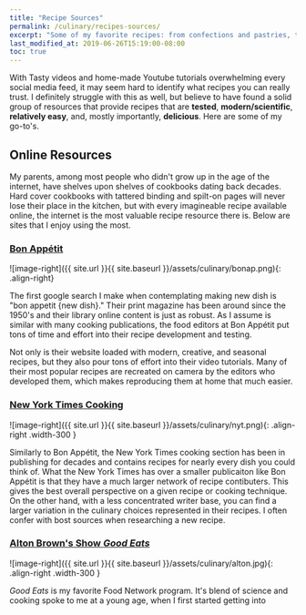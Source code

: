 ```yaml
---
title: "Recipe Sources"
permalink: /culinary/recipes-sources/
excerpt: "Some of my favorite recipes: from confections and pastries, to entrees and side dishes."
last_modified_at: 2019-06-26T15:19:00-08:00
toc: true
---
```

With Tasty videos and home-made Youtube tutorials overwhelming every social media feed, it may seem hard to identify what recipes you can really trust. I definitely struggle with this as well, but believe to have found a solid group of resources that provide recipes that are **tested**, **modern/scientific**, **relatively easy**, and, mostly importantly, **delicious**. Here are some of my go-to's.

## Online Resources
My parents, among most people who didn't grow up in the age of the internet, have shelves upon shelves of cookbooks dating back decades. Hard cover cookbooks with tattered binding and spilt-on pages will never lose their place in the kitchen, but with every imagineable recipe available online, the internet is the most valuable recipe resource there is. Below are sites that I enjoy using the most.

### [Bon Appétit](https://www.bonappetit.com/)

![image-right]({{ site.url }}{{ site.baseurl }}/assets/culinary/bonap.png){: .align-right}

The first google search I make when contemplating making new dish is "bon appetit {new dish}." Their print magazine has been around since the 1950's and their library online content is just as robust. As I assume is similar with many cooking publications, the food editors at Bon Appétit put tons of time and effort into their recipe development and testing. 

Not only is their website loaded with modern, creative, and seasonal recipes, but they also pour tons of effort into their video tutorials. Many of their most popular recipes are recreated on camera by the editors who developed them, which makes reproducing them at home that much easier. 


### [New York Times Cooking](https://cooking.nytimes.com/)

![image-right]({{ site.url }}{{ site.baseurl }}/assets/culinary/nyt.png){: .align-right .width-300 }

Similarly to Bon Appétit, the New York Times cooking section has been in publishing for decades and contains recipes for nearly every dish you could think of. What the New York Times has over a smaller publicaiton like Bon Appétit is that they have a much larger network of recipe contibuters. This gives the best overall perspective on a given recipe or cooking technique. On the other hand, with a less concentrated writer base, you can find a larger variation in the culinary choices represented in their recipes. I often confer with bost sources when researching a new recipe.   

### [Alton Brown's Show *Good Eats*]()

![image-right]({{ site.url }}{{ site.baseurl }}/assets/culinary/alton.jpg){: .align-right .width-300 }

*Good Eats* is my favorite Food Network program. It's blend of science and cooking spoke to me at a young age, when I first started getting into 
